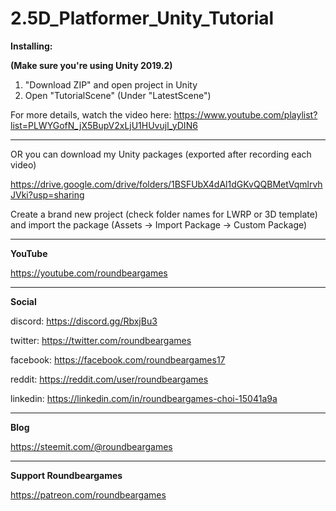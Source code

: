 # 2.5D_Platformer_Unity_Tutorial

**Installing:**

**(Make sure you're using Unity 2019.2)**

1. "Download ZIP" and open project in Unity
2. Open "TutorialScene" (Under "LatestScene")

For more details, watch the video here: https://www.youtube.com/playlist?list=PLWYGofN_jX5BupV2xLjU1HUvujl_yDIN6

----

OR you can download my Unity packages (exported after recording each video)

https://drive.google.com/drive/folders/1BSFUbX4dAl1dGKvQQBMetVqmlrvhJVki?usp=sharing

Create a brand new project (check folder names for LWRP or 3D template) and import the package
(Assets -> Import Package -> Custom Package)

----

**YouTube**

https://youtube.com/roundbeargames

----

**Social**

discord: https://discord.gg/RbxjBu3

twitter: https://twitter.com/roundbeargames

facebook: https://facebook.com/roundbeargames17

reddit: https://reddit.com/user/roundbeargames

linkedin: https://linkedin.com/in/roundbeargames-choi-15041a9a

----

**Blog**

https://steemit.com/@roundbeargames

----

**Support Roundbeargames**

https://patreon.com/roundbeargames
